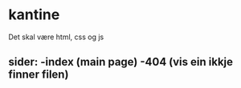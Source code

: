 # kantine

Det skal være html, css og js

sider:
-index (main page)
-404 (vis ein ikkje finner filen)
-

